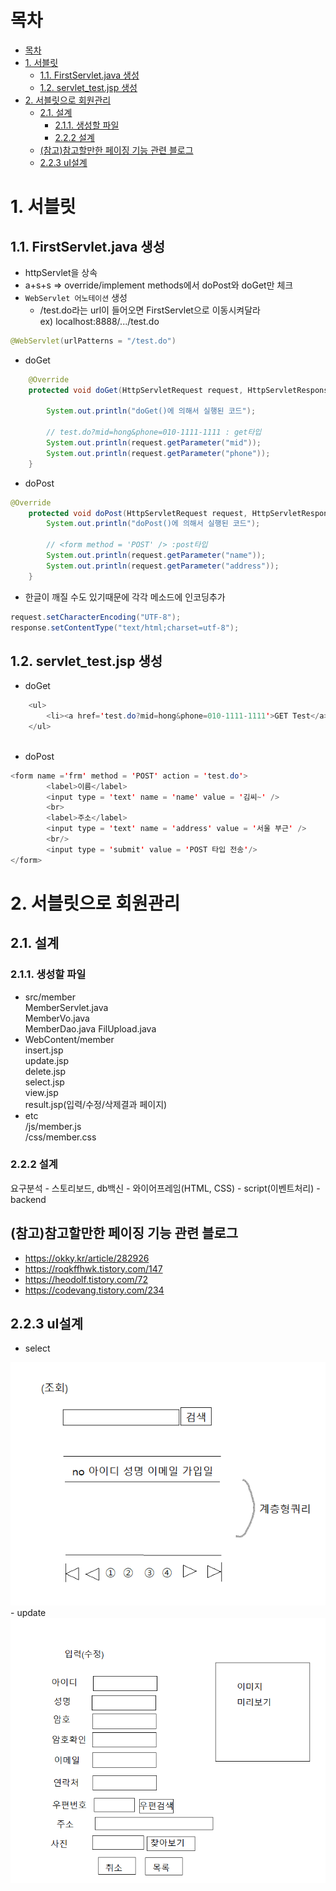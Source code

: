# 목차

- [목차](#목차)
- [1. 서블릿](#1-서블릿)
  - [1.1. FirstServlet.java 생성](#11-firstservletjava-생성)
  - [1.2. servlet_test.jsp 생성](#12-servlet_testjsp-생성)
- [2. 서블릿으로 회원관리](#2-서블릿으로-회원관리)
  - [2.1. 설계](#21-설계)
    - [2.1.1. 생성할 파일](#211-생성할-파일)
    - [2.2.2 설계](#222-설계)
  - [(참고)참고할만한 페이징 기능 관련 블로그](#참고참고할만한-페이징-기능-관련-블로그)
  - [2.2.3 uI설계](#223-ui설계)


# 1. 서블릿
## 1.1. FirstServlet.java 생성
- httpServlet을 상속
- a+s+s => override/implement methods에서 doPost와 doGet만 체크 
- `WebServlet 어노테이션` 생성
  - /test.do라는 url이 들어오면 FirstServlet으로 이동시켜달라  
  ex) localhost:8888/.../test.do 
```java
@WebServlet(urlPatterns = "/test.do")
```
- doGet
```java
	@Override
	protected void doGet(HttpServletRequest request, HttpServletResponse response) throws ServletException, IOException {

		System.out.println("doGet()에 의해서 실행된 코드");
		
		// test.do?mid=hong&phone=010-1111-1111 : get타입
		System.out.println(request.getParameter("mid"));
		System.out.println(request.getParameter("phone"));
	}
```
- doPost
```java
@Override
	protected void doPost(HttpServletRequest request, HttpServletResponse response) throws ServletException, IOException {
		System.out.println("doPost()에 의해서 실행된 코드");
		
		// <form method = 'POST' /> :post타입
		System.out.println(request.getParameter("name"));
		System.out.println(request.getParameter("address"));
	}
```

- 한글이 깨질 수도 있기때문에 각각 메소드에 인코딩추가
```java
request.setCharacterEncoding("UTF-8");
response.setContentType("text/html;charset=utf-8");
```

## 1.2. servlet_test.jsp 생성

- doGet
```java
    <ul>
		<li><a href='test.do?mid=hong&phone=010-1111-1111'>GET Test</a>
	</ul>
	
```
- doPost
```java
<form name ='frm' method = 'POST' action = 'test.do'>
		<label>이름</label>
		<input type = 'text' name = 'name' value = '김씨~' />
		<br>
		<label>주소</label>
		<input type = 'text' name = 'address' value = '서울 부근' />
		<br/>
		<input type = 'submit' value = 'POST 타입 전송'/>
</form>
```

# 2. 서블릿으로 회원관리
## 2.1. 설계
### 2.1.1. 생성할 파일
- src/member  
MemberServlet.java  
MemberVo.java  
MemberDao.java
FilUpload.java
- WebContent/member  
insert.jsp  
update.jsp  
delete.jsp  
select.jsp  
view.jsp  
result.jsp(입력/수정/삭제결과 페이지)
- etc  
/js/member.js  
/css/member.css

### 2.2.2 설계
요구분석 - 스토리보드, db백신 - 와이어프레임(HTML, CSS) - script(이벤트처리) - backend

## (참고)참고할만한 페이징 기능 관련 블로그

- https://okky.kr/article/282926
- https://roqkffhwk.tistory.com/147
- https://heodolf.tistory.com/72
- https://codevang.tistory.com/234

## 2.2.3 uI설계
- select
<img src="img/modi.png" />
- update
<img src="img/update.PNG"/>